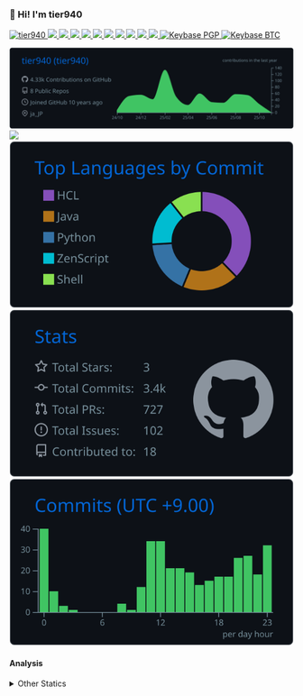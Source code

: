 ### 👋 Hi! I'm tier940

<p align="left"> 
  <a href="https://github.com/tier940/tier940/">
    <img src="https://komarev.com/ghpvc/?username=tier940" alt="tier940" />
  </a>
  <a href="http://twitter.com/tier940">
    <img height="20" src="https://img.shields.io/twitter/follow/tier940?label=Twitter&logo=twitter&style=flat" />
  </a>
  <a href="https://github.com/tier940">
    <img height="20" src="https://img.shields.io/github/followers/tier940?label=follow&logo=github&style=flat" />
  </a>
  <a href="https://www.reddit.com/user/tier940">
    <img height="20" src="https://img.shields.io/reddit/user-karma/combined/tier940?label=Reddit&logo=reddit&style=flat" />
  </a>
  <a href="https://stackoverflow.com/users/17317833/tier940">
    <img height="20" src="https://img.shields.io/stackexchange/stackoverflow/r/17317833?label=StackOverflow&logo=stack-overflow&style=flat" />
  </a>
  <a href="https://zenn.dev/tier940">
    <img height="20" src="https://zenn.badge.nikaera.com/s/tier940/likes" />
  </a>
  <a href="https://zenn.dev/tier940">
    <img height="20" src="https://zenn.badge.nikaera.com/s/tier940/followers" />
  </a>
  <a href="https://zenn.dev/tier940">
    <img height="20" src="https://zenn.badge.nikaera.com/s/tier940/articles" />
  </a>
  <a href="http://qiita.com/tier940">
    <img height="20" src="https://qiita-badge.apiapi.app/s/tier940/posts.svg" />
  </a>
  <a href="http://qiita.com/tier940">
    <img height="20" src="https://qiita-badge.apiapi.app/s/tier940/contributions.svg" />
  </a>
  <a href="https://github.com/tier940/tier940/">
    <img height="20" src="https://github.com/tier940/tier940/actions/workflows/main.yml/badge.svg" />
  </a>
  <a href="https://keybase.io/tier940">
    <img alt="Keybase PGP" src="https://img.shields.io/keybase/pgp/tier940">
  </a>
  <a href="https://keybase.io/tier940">
    <img alt="Keybase BTC" src="https://img.shields.io/keybase/btc/tier940">
  </a>
</p>

[![](https://raw.githubusercontent.com/tier940/tier940/main/profile-summary-card-output/github_dark/0-profile-details.svg)](https://github.com/vn7n24fzkq/github-profile-summary-cards)
[![](https://raw.githubusercontent.com/tier940/tier940/main/profile-summary-card-output/github_dark/1-repos-per-language.svg)](https://github.com/vn7n24fzkq/github-profile-summary-cards) [![](https://raw.githubusercontent.com/tier940/tier940/main/profile-summary-card-output/github_dark/2-most-commit-language.svg)](https://github.com/vn7n24fzkq/github-profile-summary-cards)
[![](https://raw.githubusercontent.com/tier940/tier940/main/profile-summary-card-output/github_dark/3-stats.svg)](https://github.com/vn7n24fzkq/github-profile-summary-cards) [![](https://raw.githubusercontent.com/tier940/tier940/main/profile-summary-card-output/github_dark/4-productive-time.svg)](https://github.com/vn7n24fzkq/github-profile-summary-cards)


#### Analysis
<!-- <img height="150" src="https://github.com/tier940/tier940/blob/master/images/stat.svg" alt="Alternative Text"/> -->

<details>
  <summary>Other Statics</summary>
  <!--START_SECTION:waka-->
![Code Time](http://img.shields.io/badge/Code%20Time-3%2C006%20hrs%209%20mins-blue)

**🐱 My GitHub Data** 

> 📦 21.3 kB Used in GitHub's Storage 
 > 
> 💼 Opted to Hire
 > 
> 📜 10 Public Repositories 
 > 
> 🔑 1 Private Repositories 
 > 
**I'm an Early 🐤** 

```text
🌞 Morning                1707 commits        ████░░░░░░░░░░░░░░░░░░░░░   15.68 % 
🌆 Daytime                3959 commits        █████████░░░░░░░░░░░░░░░░   36.36 % 
🌃 Evening                4037 commits        █████████░░░░░░░░░░░░░░░░   37.08 % 
🌙 Night                  1185 commits        ███░░░░░░░░░░░░░░░░░░░░░░   10.88 % 
```
📅 **I'm Most Productive on Saturday** 

```text
Monday                   1075 commits        ██░░░░░░░░░░░░░░░░░░░░░░░   09.87 % 
Tuesday                  1910 commits        ████░░░░░░░░░░░░░░░░░░░░░   17.54 % 
Wednesday                1224 commits        ███░░░░░░░░░░░░░░░░░░░░░░   11.24 % 
Thursday                 1244 commits        ███░░░░░░░░░░░░░░░░░░░░░░   11.43 % 
Friday                   1392 commits        ███░░░░░░░░░░░░░░░░░░░░░░   12.78 % 
Saturday                 2109 commits        █████░░░░░░░░░░░░░░░░░░░░   19.37 % 
Sunday                   1934 commits        ████░░░░░░░░░░░░░░░░░░░░░   17.76 % 
```


📊 **This Week I Spent My Time On** 

```text
🕑︎ Time Zone: Asia/Tokyo

💬 Programming Languages: 
Java                     9 hrs 22 mins       ██████████░░░░░░░░░░░░░░░   39.67 % 
PHP                      8 hrs               ████████░░░░░░░░░░░░░░░░░   33.87 % 
JSON                     1 hr 35 mins        ██░░░░░░░░░░░░░░░░░░░░░░░   06.72 % 
Markdown                 55 mins             █░░░░░░░░░░░░░░░░░░░░░░░░   03.92 % 
Ruby                     51 mins             █░░░░░░░░░░░░░░░░░░░░░░░░   03.62 % 

🔥 Editors: 
IntelliJ                 11 hrs 59 mins      █████████████░░░░░░░░░░░░   50.69 % 
VS Code                  11 hrs 39 mins      ████████████░░░░░░░░░░░░░   49.31 % 

💻 Operating System: 
Windows                  14 hrs 17 mins      ███████████████░░░░░░░░░░   60.44 % 
Linux                    9 hrs 21 mins       ██████████░░░░░░░░░░░░░░░   39.56 % 
```

**I Mostly Code in Java** 

```text
Java                     12 repos            ███████████░░░░░░░░░░░░░░   44.44 % 
ZenScript                3 repos             ███░░░░░░░░░░░░░░░░░░░░░░   11.11 % 
HTML                     2 repos             ██░░░░░░░░░░░░░░░░░░░░░░░   07.41 % 
HCL                      2 repos             ██░░░░░░░░░░░░░░░░░░░░░░░   07.41 % 
Dockerfile               1 repo              █░░░░░░░░░░░░░░░░░░░░░░░░   03.70 % 
```



**Timeline**

![Lines of Code chart](https://raw.githubusercontent.com/tier940/tier940/main/assets/bar_graph.png)


 Last Updated on 27/12/2023 00:52:56 UTC
<!--END_SECTION:waka-->
</details>
